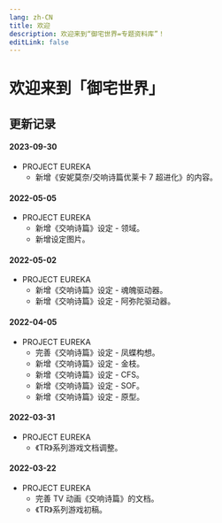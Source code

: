 ```yaml
---
lang: zh-CN
title: 欢迎
description: 欢迎来到“御宅世界=专题资料库”！
editLink: false
---
```


# 欢迎来到「御宅世界」

## 更新记录

#### 2023-09-30

- PROJECT EUREKA
  - 新增《安妮莫奈/交响诗篇优莱卡 7 超进化》的内容。

#### 2022-05-05

- PROJECT EUREKA
  - 新增《交响诗篇》设定 - 领域。
  - 新增设定图片。

#### 2022-05-02

- PROJECT EUREKA
  - 新增《交响诗篇》设定 - 魂魄驱动器。
  - 新增《交响诗篇》设定 - 阿弥陀驱动器。

#### 2022-04-05

- PROJECT EUREKA
  - 完善《交响诗篇》设定 - 凤蝶构想。
  - 新增《交响诗篇》设定 - 金枝。
  - 新增《交响诗篇》设定 - CFS。
  - 新增《交响诗篇》设定 - SOF。
  - 新增《交响诗篇》设定 - 原型。

#### 2022-03-31

- PROJECT EUREKA
  - 《TR》系列游戏文档调整。

#### 2022-03-22

- PROJECT EUREKA
  - 完善 TV 动画《交响诗篇》的文档。
  - 《TR》系列游戏初稿。
